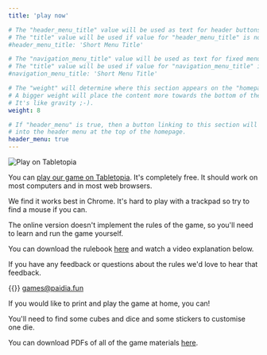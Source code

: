 ```yaml
---
title: 'play now'

# The "header_menu_title" value will be used as text for header buttons.
# The "title" value will be used if value for "header_menu_title" is not provided.
#header_menu_title: 'Short Menu Title'

# The "navigation_menu_title" value will be used as text for fixed menu items.
# The "title" value will be used if value for "navigation_menu_title" is not provided.
#navigation_menu_title: 'Short Menu Title'

# The "weight" will determine where this section appears on the "homepage".
# A bigger weight will place the content more towards the bottom of the page.
# It's like gravity ;-).
weight: 8

# If "header_menu" is true, then a button linking to this section will be placed
# into the header menu at the top of the homepage.
header_menu: true
---
```


![Play on Tabletopia](images/tabletopia.png)


You can [play our game on Tabletopia](https://tabletopia.com/games/european-bioinvasions-raccoon-68a54u/play-now). It's completely free. It should work on most computers and in most web browsers. 

We find it works best in Chrome. It's hard to play with a trackpad so try to find a mouse if you can.

The online version doesn't implement the rules of the game, so you'll need to learn and run the game yourself.

You can download the rulebook [here](https://drive.google.com/file/d/14Nng7MsOQp2H0pkIXKGODv16xZxWK8lO/view?usp=sharing) and watch a video explanation below.

If you have any feedback or questions about the rules we'd love to hear that feedback.  

{{<icon class="fa fa-envelope">}}&nbsp;[games@paidia.fun](mailto:games@paidia.fun)

If you would like to print and play the game at home, you can!

You'll need to find some cubes and dice and some stickers to customise one die.

You can download PDFs of all of the game materials [here](https://drive.google.com/file/d/1-oQcKtX3N1mbaKjmIIQhNDENguV8Dkb6/view?usp=sharing).